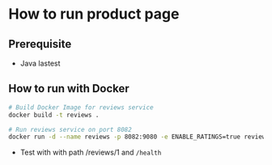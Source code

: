 # How to run product page

## Prerequisite

* Java lastest



## How to run with Docker

```bash
# Build Docker Image for reviews service
docker build -t reviews .

# Run reviews service on port 8082
docker run -d --name reviews -p 8082:9080 -e ENABLE_RATINGS=true reviews
```

* Test with with path /reviews/1 and `/health`